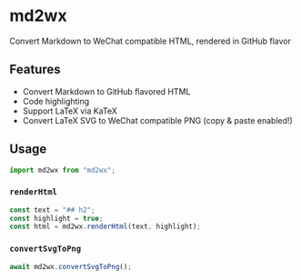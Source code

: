 # md2wx

Convert Markdown to WeChat compatible HTML, rendered in GitHub flavor

## Features

- Convert Markdown to GitHub flavored HTML
- Code highlighting
- Support LaTeX via KaTeX
- Convert LaTeX SVG to WeChat compatible PNG (copy & paste enabled!)

## Usage

```js
import md2wx from "md2wx";
```

### `renderHtml`

```js
const text = "## h2";
const highlight = true;
const html = md2wx.renderHtml(text, highlight);
```

### `convertSvgToPng`

```js
await md2wx.convertSvgToPng();
```
